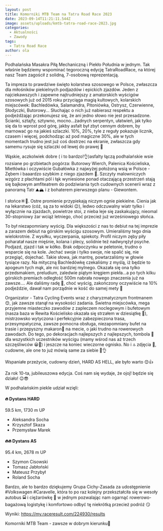 ```yaml
---
layout: post
title: Komorniki MTB Team na Tatra Road Race 2023
date: 2023-09-14T11:21:11.544Z
image: assets/uploads/kmtb-tatra-road-race-2023.jpg
categories:
  - Aktualności
  - Zawody
tags:
  - Tatra Road Race
author: ola
---
```

Podhalańska Masakra Piłą Mechaniczną i Piekło Południa w jednym. Tak właśnie będziemy wspominać tegoroczną edycję TatraRoadRace, na której nasz Team zagościł z solidną, 7-osobową reprezentacją.
<!--more-->

Ta impreza to prawdziwe święto kolarstwa szosowego w Polsce, zwłaszcza dla miłośników piekielnych podjazdów  i epickich zjazdów. Jeden z najciekawszych i zapewne najtrudniejszy z amatorskich wyścigów szosowych już od 2015 roku przyciąga magią kultowych, kolarskich miejscówek: Bachledówka, Salamandra, Pitoniówka, Ostrysz, Czerwienne, Słodyczki, Butorowy... Słuchając o nich już nabierasz respektu a podjeżdżając przekonujesz się, że ani jedno słowo nie jest przesadzone. Ścianki, sztajfy, sztywno, mocno...żadnych serpentyn, ułatwień, jak tylko się da to wprost pod górę, jakby asfalt był zbyt cennym dobrem, by marnować go na jakieś szlaczki. 10%, 20%, tyle z reguły pokazuje licznik, czasem i więcej, podchodząc aż pod magiczne 30%, ale w tych momentach trudno jest już coś dostrzec na ekranie, zwłaszcza gdy samemu rysuje się szlaczki od lewej do prawej 🔁

Wąskie, aczkolwiek dobre ( i to bardzo!👌)asfalty łączą podhalańskie wsie rozsiane po grzbietach pogórza: Butorowy Wierch, Palenica Kościeliska, Mietłówka i oczywiście Gubałówka z najwyżej położoną wsią w Polsce - Zębem i baaardzo szybkim z niego zjazdem 🚀. Szczyty malowniczych wzgórz z płachtami pól i łąk wyniesione ponad otaczającą przestrzeń stają się bajkowym amfiteatrem do podziwiania tych cudownych scenerii wraz z panoramą Tatr ⛰️🏔 i z bohaterem pierwszego planu - Giewontem.

I słońce☀️🥵. Ostre promienie przypiekają niczym ognie piekielne. Cienia jak na lekarstwo (cóż, są za to widoki 😉), ledwo odczuwalny wiatr tylko i wyłącznie na zjazdach, powietrze stoi, z nieba leje się zaskakujący, nieomal 30-stopniowy żar wciąż letniego, choć przecież już wrześniowego słońca. 

To był niezapomniany wyścig. Dla większości z nas to debiut na tej imprezie a zarazem debiut na górskim wyścigu szosowym. Umieraliśmy tego dnia wielokrotnie. Z wysiłku, wyczerpania, spiekoty. Profil niczym zęby piły poharatał nasze mięśnie, kolana i plecy, solidnie też nadwyrężył psyche. Podjazd, zjazd i tak w kółko. Brak odpoczynku w peletonie, trudno o wsparcie się na kole. Jechać swoje i tylko swoje, nie spalić się, nie przegiąć, dojechać. Takie słowa, jak mantrę, powtarzaliśmy w głowie tysiące razy. Na mityczną Bachledówkę czekaliśmy z myślą, iż będzie to apogeum tych mąk, ale nic bardziej mylnego. Okazała się ona tylko przedsmakiem, preludium,  zaledwie piątym kręgiem piekła...a po tych kilku górskich premiach odległość 500m nabrała nowego znaczenia już na zawsze.... Ale daliśmy radę 💪, choć wyścig, zakończony oczywiście na 10% podjeździe, dawał nam porządnie w kość do samej mety 🏁

Organizator - Tatra Cycling Events wraz z charyzmatycznym frontmanem 😊, jak zawsze stanął na wysokości zadania. Świetna miejscówka, mega przyjemne miasteczko zawodów z zapleczem noclegowym i bufetowym (nasza baza w Rewita Kościelisko okazała się strzałem w dziesiątkę 🎯), mistrzowsko wytyczona i perfekcyjnie zabezpieczona trasa, przesympatyczna, zawsze pomocna obsługa, niezapomniany bufet na trasie i przepyszny makaron🍝 na mecie, o jaki trudno na rowerowych zawodach. Do tego, po dekoracjach najlepszych z najlepszych, tombola 🎰 dla wszystkich uczestników wyścigu (mamy wśrod nas aż trzech szczęśliwców 😀🎁) i jeszcze na koniec wieczorne ognisko. No i 🔝 zdjęcia 📸, cudowne, ale one to już mówią same za siebie 🤩👌 

Wspaniałe przeżycie, cudowny dzień, HARD AS HELL, ale było warto 😊👍

Za rok 10-ta, jubileuszowa edycja. Coś nam się wydaje, że ojoj! będzie się działo! 😉😎

W podhalańskim piekle udział wzięli:

#### 🔥 Dystans HARD 

59.5 km, 1730 m UP

* Aleksandra Socha 
* Krzysztof Skaza
* Przemysław Marek 

#### 🔥🔥 Dystans AS

95.4 km, 2678 m UP

* Szymon Cisowski 
* Tomasz Jabłoński 
* Mateusz Przybył 
* Roland Socha 

Bardzo, ale to bardzo dziękujemy Grupa Cichy-Zasada za udostępnienie #Volkswagen #Caravelle, która to po raz kolejny przekształciła się w wesoły autobus 🚍 i ciężarówkę 🚚 w jednym pozwalając nam ogarnąć rowerowo-bagażową logistykę i komfortowo odbyć tę niekrótką przecież podróż 😏

Wyniki: <https://my.raceresult.com/224930/results>

Komorniki MTB Team - zawsze w dobrym kierunku🙂